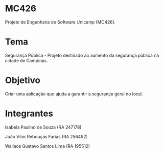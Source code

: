 # MC426

Projeto de Engenharia de Software Unicamp (MC426).

# Tema 

Segurança Pública - Projeto destinado ao aumento da segurança pública na cidade de Campinas.

# Objetivo

Criar uma aplicação que ajuda a garantir a segurança geral no local.

# Integrantes

Isabela Paulino de Souza (RA 247178)

João Vitor Rebouças Farias (RA 256452)

Wallace Gustavo Santos Lima (RA 195512)

